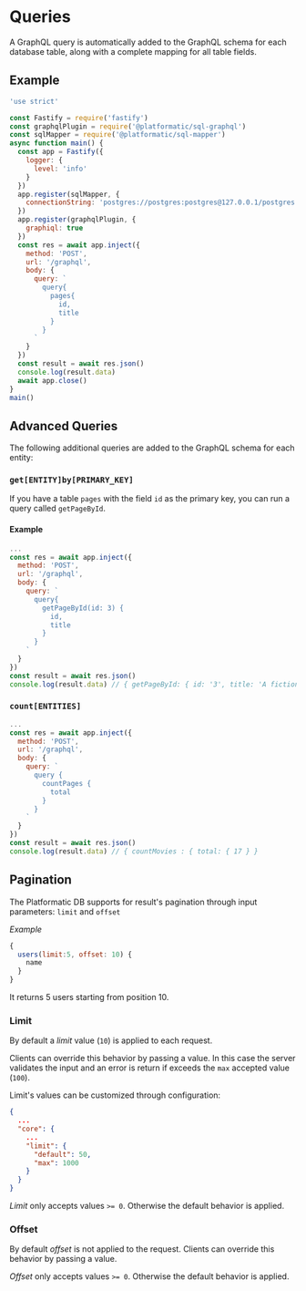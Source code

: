 # Queries

A GraphQL query is automatically added to the GraphQL schema for each database
table, along with a complete mapping for all table fields.

## Example

<!-- ./docs/sql-graphql/examples/query.js -->
```js
'use strict'

const Fastify = require('fastify')
const graphqlPlugin = require('@platformatic/sql-graphql')
const sqlMapper = require('@platformatic/sql-mapper')
async function main() {
  const app = Fastify({
    logger: {
      level: 'info'
    }
  })
  app.register(sqlMapper, {
    connectionString: 'postgres://postgres:postgres@127.0.0.1/postgres'
  })
  app.register(graphqlPlugin, {
    graphiql: true
  })
  const res = await app.inject({
    method: 'POST',
    url: '/graphql',
    body: {
      query: `
        query{
          pages{
            id,
            title
          }
        }
      `
    }
  })
  const result = await res.json()
  console.log(result.data)
  await app.close()
}
main()
```

## Advanced Queries

The following additional queries are added to the GraphQL schema for each entity:

### `get[ENTITY]by[PRIMARY_KEY]`

If you have a table `pages` with the field `id` as the primary key, you can run
a query called `getPageById`.

#### Example

```js
...
const res = await app.inject({
  method: 'POST',
  url: '/graphql',
  body: {
    query: `
      query{
        getPageById(id: 3) {
          id,
          title
        }
      }
    `
  }
})
const result = await res.json()
console.log(result.data) // { getPageById: { id: '3', title: 'A fiction' } }
```

### `count[ENTITIES]`

```js
...
const res = await app.inject({
  method: 'POST',
  url: '/graphql',
  body: {
    query: `
      query {
        countPages {
          total
        }
      }
    `
  }
})
const result = await res.json()
console.log(result.data) // { countMovies : { total: { 17 } }
```

## Pagination

The Platformatic DB supports for result's pagination through input parameters: `limit` and `offset`

_Example_

```js
{
  users(limit:5, offset: 10) {
    name
  }
}
```

It returns 5 users starting from position 10.

### Limit

By default a *limit* value (`10`) is applied to each request.

Clients can override this behavior by passing a value.
In this case the server validates the input and an error is return if exceeds the `max` accepted value (`100`).

Limit's values can be customized through configuration:

```json
{
  ...
  "core": {
    ...
    "limit": {
      "default": 50,
      "max": 1000
    }
  }
}
```

*Limit* only accepts values `>= 0`. Otherwise the default behavior is applied.


### Offset

By default *offset* is not applied to the request.
Clients can override this behavior by passing a value.

*Offset* only accepts values `>= 0`. Otherwise the default behavior is applied.
